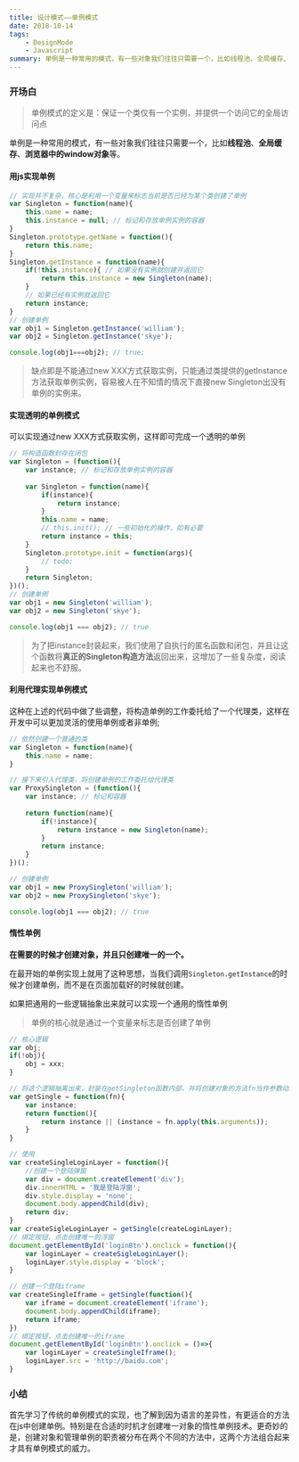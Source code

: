 ```yaml
---
title: 设计模式——单例模式
date: 2018-10-14
tags: 
    - DesignMode
    - Javascript
summary: 单例是一种常用的模式，有一些对象我们往往只需要一个，比如线程池、全局缓存、浏览器中的window对象等。
---
```

 
### 开场白

> 单例模式的定义是：保证一个类仅有一个实例，并提供一个访问它的全局访问点

单例是一种常用的模式，有一些对象我们往往只需要一个，比如**线程池**、**全局缓存**、**浏览器中的window对象**等。

#### 用js实现单例

```javascript
// 实现并不复杂，核心是利用一个变量来标志当前是否已经为某个类创建了单例
var Singleton = function(name){
    this.name = name;
    this.instance = null; // 标记和存放单例实例的容器
}
Singleton.prototype.getName = function(){
    return this.name;
}
Singleton.getInstance = function(name){
    if(!this.instance){ // 如果没有实例就创建并返回它
        return this.instance = new Singleton(name);
    }
    // 如果已经有实例就返回它
    return instance;
}
// 创建单例
var obj1 = Singleton.getInstance('william');
var obj2 = Singleton.getInstance('skye');

console.log(obj1===obj2); // true;
```

> 缺点即是不能通过new XXX方式获取实例，只能通过类提供的getInstance方法获取单例实例，容易被人在不知情的情况下直接new Singleton出没有单例的实例来。

#### 实现透明的单例模式

可以实现通过new XXX方式获取实例，这样即可完成一个透明的单例

```javascript
// 将构造函数封存在闭包
var Singleton = (function(){
    var instance; // 标记和存放单例实例的容器
    
    var Singleton = function(name){
        if(instance){
            return instance;
        }
        this.name = name;
        // this.init(); // 一些初始化的操作，如有必要
        return instance = this;
    }
    Singleton.prototype.init = function(args){
        // todo;
    }
    return Singleton;
})();
// 创建单例
var obj1 = new Singleton('william');
var obj2 = new Singleton('skye');

console.log(obj1 === obj2); // true

```

> 为了把instance封装起来，我们使用了自执行的匿名函数和闭包，并且让这个函数将**真正的Singleton构造方法**返回出来，这增加了一些复杂度，阅读起来也不舒服。

#### 利用代理实现单例模式

这种在上述的代码中做了些调整，将构造单例的工作委托给了一个代理类，这样在开发中可以更加灵活的使用单例或者非单例;

```javascript
// 依然创建一个普通的类
var Singleton = function(name){
    this.name = name;
}

// 接下来引入代理类，将创建单例的工作委托给代理类
var ProxySingleton = (function(){
    var instance; // 标记和容器
    
    return function(name){
        if(!instance){
            return instance = new Singleton(name);
        }
        return instance;
    }
})();

// 创建单例
var obj1 = new ProxySingleton('william');
var obj2 = new ProxySingleton('skye');

console.log(obj1 === obj2); // true
```

#### 惰性单例

**在需要的时候才创建对象，并且只创建唯一的一个。**

在最开始的单例实现上就用了这种思想，当我们调用`Singleton.getInstance`的时候才创建单例，而不是在页面加载好的时候就创建。

如果把通用的一些逻辑抽象出来就可以实现一个通用的惰性单例

> 单例的核心就是通过一个变量来标志是否创建了单例

```javascript
// 核心逻辑
var obj;
if(!obj){
    obj = xxx;
}

// 将这个逻辑抽离出来，封装在getSingleton函数内部，并将创建对象的方法fn当作参数动态地传入getSingleton
var getSingle = function(fn){
    var instance;
    return function(){
        return instance || (instance = fn.apply(this.arguments));
    }
}

// 使用
var createSingleLoginLayer = function(){
    //创建一个登陆弹窗
    var div = document.createElement('div');
    div.innerHTML = '我是登陆浮窗';
    div.style.display = 'none';
    document.body.appendChild(div);
    return div;
}
var createSigleLoginLayer = getSingle(createLoginLayer);
// 绑定按钮，点击创建唯一的浮窗
document.getElementById('loginBtn').onclick = function(){
    var loginLayer = createSigleLoginLayer();
    loginLayer.style.display = 'block';
}

// 创建一个登陆iframe
var createSingleIframe = getSingle(function(){
    var iframe = document.createElement('iframe');
    document.body.appendChild(iframe);
    return iframe;
})
// 绑定按钮，点击创建唯一的iframe
document.getElementById('loginBtn').onclick = ()=>{
    var loginLayer = createSingleIframe();
    loginLayer.src = 'http://baidu.com';
}
```

### 小结

​	首先学习了传统的单例模式的实现，也了解到因为语言的差异性，有更适合的方法在js中创建单例。特别是在合适的时机才创建唯一对象的惰性单例技术。更奇妙的是，创建对象和管理单例的职责被分布在两个不同的方法中，这两个方法组合起来才具有单例模式的威力。